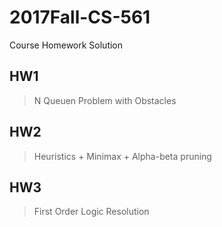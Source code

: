# 2017Fall-CS-561
Course Homework Solution

## HW1
> N Queuen Problem with Obstacles
## HW2 
> Heuristics + Minimax + Alpha-beta pruning
## HW3
> First Order Logic Resolution
